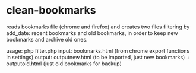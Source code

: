 # clean-bookmarks
reads bookmarks file (chrome and firefox) and creates two files filtering by add_date: recent bookmarks and old bookmarks, in order to keep new bookmarks and archive old ones.

usage: php filter.php 
input: bookmarks.html (from chrome export functions in settings)
output: outputnew.html (to be imported, just new bookmarks) + outputold.html (just old bookmarks for backup)
